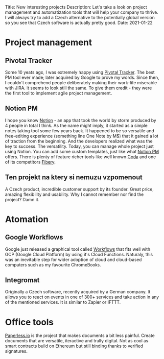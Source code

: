Title: New interesting projects
Description: Let's take a look on project management and automatization tools that will help your company to thrive. I will always try to add a Czech
alternative to the potentially global version so you see that Czech software is actually pretty good.
Date: 2021-01-22

# Project management

## Pivotal Tracker
Some 10 yeats ago, I was extremely happy using [Pivotal Tracker](https://www.pivotaltracker.com/). The best PM tool ever made; later acquired by Google to
prove my words. Since then, I couldn't comprehend people deliberately making their work-life miserable with JIRA. It seems to look still the same. To give
them credit - they were the first tool to implement agile project management.

## Notion PM
I hope you know [Notion](https://notion.so) - an app that took the world by storm produced by 4 people in total I think. As the name might imply, it started
as a simple notes taking tool some few years back. It happened to be so versatile and free-editing experience (something line One Note by M$) that it gained
a lot of traction from the beginning. And the developers realized what was the key to success. The versatility. Today, you can manage whole project just using
Notion. You can add some custom templates, just like what [Notion PM](https://www.slashmint.com/notion-pm) offers. There is plenty of feature richer tools like well known [Coda](https://coda.io) and one of its competitors [Fibery](https://fibery.io).

## Ten projekt na ktery si nemuzu vzpomenout

A Czech product, incredible customer support by its founder. Great price, amazing flexibility and usability. Why I cannot remember nor find the project? Damn it.

# Atomation

## Google Workflows

Google just released a graphical tool called [Workflows](https://cloud.google.com/blog/products/application-development/get-to-know-google-cloud-workflows) that
fits well with GCP (Google Cloud Platform) by using it's Cloud Functions. Naturaly, this was an inevitable step for wider adoption of cloud and cloud-based
computers such as my favourite ChromeBooks.

## Integromat

Originally a Czech software, recently acquired by a German company. It allows you to react on events in one of 300+ services and 
take action in any of the mentioned services. It is similar to Zapier or IFTTT.

# Office tools

[Paperless.io](https://paperless.io) is the project that makes documents a bit less painful. Create documents that are versatile, iteractive and trully digital. Not as cool as smart contracts build on Ethereum but still binding thanks to verified signatures.
